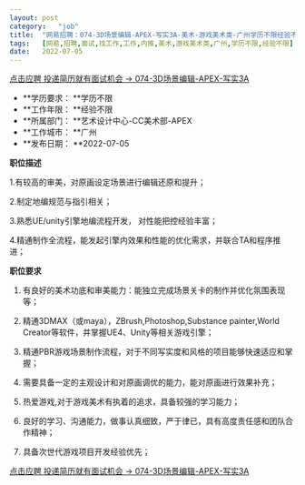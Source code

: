 ```yaml
---
layout:	post
category:	"job"
title:	"网易招聘：074-3D场景编辑-APEX-写实3A-美术-游戏美术类-广州学历不限经验不限"
tags:	[网易,招聘,面试,找工作,工作,内推,美术,游戏美术类,广州,学历不限,经验不限]
date:	2022-07-05
---
```


[点击应聘 投递简历就有面试机会 ->  074-3D场景编辑-APEX-写实3A](http://mobile.bole.netease.com/bole/boleDetail?id=40718&employeeId=346f03c3cda5f04c&key=all)



- **学历要求： **学历不限
- **工作年限： **经验不限
- **所属部门： **艺术设计中心-CC美术部-APEX
- **工作城市： **广州
- **发布日期： **2022-07-05



**职位描述**

1.有较高的审美，对原画设定场景进行编辑还原和提升；

2.制定地编规范与指引相关；

3.熟悉UE/unity引擎地编流程开发， 对性能把控经验丰富；

4.精通制作全流程，能发起引擎内效果和性能的优化需求，并联合TA和程序推进；



**职位要求**

1. 有良好的美术功底和审美能力：能独立完成场景关卡的制作并优化氛围表现等；

2. 精通3DMAX（或maya），ZBrush,Photoshop,Substance painter,World Creator等软件，并掌握UE4、Unity等相关游戏引擎；

3. 精通PBR游戏场景制作流程，对于不同写实度和风格的项目能够快速适应和掌握；

4. 需要具备一定的主观设计和对原画调优的能力，能对原画进行效果补充；

5. 热爱游戏,对于游戏美术有执着的追求，具备较强的学习能力；

6. 良好的学习、沟通能力，做事认真细致，严于律已，具有高度责任感和团队合作精神；

7. 具备次世代游戏项目开发经验优先；



[点击应聘 投递简历就有面试机会 ->  074-3D场景编辑-APEX-写实3A](http://mobile.bole.netease.com/bole/boleDetail?id=40718&employeeId=346f03c3cda5f04c&key=all)